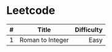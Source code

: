 # Leetcode
| # | Title | Difficulty |
| :---         |     :---:      |          ---: |
| 1   | Roman to Integer    | Easy    |


